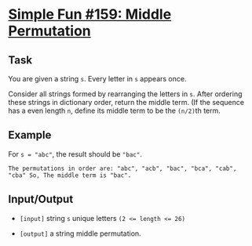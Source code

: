# [**Simple Fun #159: Middle Permutation**](https://www.codewars.com/kata/58ad317d1541651a740000c5)

## **Task**
You are given a string ```s```. Every letter in ```s``` appears once.

Consider all strings formed by rearranging the letters in ```s```. After ordering these strings in dictionary order, return the middle term. (If the sequence has a even length ```n```, define its middle term to be the ```(n/2)```th term.

## **Example**
For ```s = "abc"```, the result should be ```"bac"```.

```The permutations in order are: "abc", "acb", "bac", "bca", "cab", "cba" So, The middle term is "bac".```

## **Input/Output**
- ```[input]``` string ```s```
unique letters ```(2 <= length <= 26)```

- ```[output]``` a string
middle permutation.